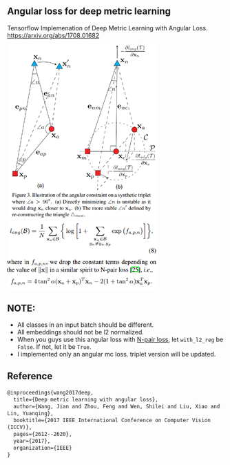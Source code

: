 ## Angular loss for deep metric learning

Tensorflow Implemenation of Deep Metric Learning with Angular Loss.
https://arxiv.org/abs/1708.01682

<img src="examples/fig_01.png" width="350">
<img src="examples/fig_02.png" width="350">

## NOTE:
+ All classes in an input batch should be different.
+ All embeddings should not be l2 normalized.
+ When you guys use this angular loss with [N-pair loss](https://www.tensorflow.org/api_docs/python/tf/contrib/losses/metric_learning/npairs_loss), let ```with_l2_reg``` be ```False```. If not, let it be ```True```.
+ I implemented only an angular mc loss. triplet version will be updated.

## Reference
```
@inproceedings{wang2017deep,
  title={Deep metric learning with angular loss},
  author={Wang, Jian and Zhou, Feng and Wen, Shilei and Liu, Xiao and Lin, Yuanqing},
  booktitle={2017 IEEE International Conference on Computer Vision (ICCV)},
  pages={2612--2620},
  year={2017},
  organization={IEEE}
}
```
